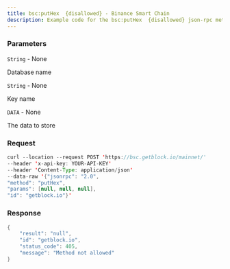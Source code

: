 ```yaml
---
title: bsc:putHex  {disallowed} - Binance Smart Chain
description: Example code for the bsc:putHex  {disallowed} json-rpc method. Сomplete guide on how to use bsc:putHex  {disallowed} json-rpc in GetBlock.io Web3 documentation.
---
```


### Parameters


`String` - None

Database name

`String` - None

Key name

`DATA` - None

The data to store

### Request

``` java
curl --location --request POST 'https://bsc.getblock.io/mainnet/' 
--header 'x-api-key: YOUR-API-KEY' 
--header 'Content-Type: application/json' 
--data-raw '{"jsonrpc": "2.0",
"method": "putHex",
"params": [null, null, null],
"id": "getblock.io"}'
```

###  Response

``` java
{
    "result": "null",
    "id": "getblock.io",
    "status_code": 405,
    "message": "Method not allowed"
}
```

